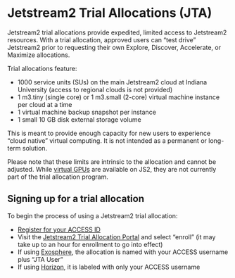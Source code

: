 # Jetstream2 Trial Allocations (JTA)

Jetstream2 trial allocations provide expedited, limited access to Jetstream2 resources. With a trial allocation, approved users can “test drive” Jetstream2 prior to requesting their own Explore, Discover, Accelerate, or Maximize allocations. 

Trial allocations feature:
- 1000 service units (SUs) on the main Jetstream2 cloud at Indiana University (access to regional clouds is not provided)
- 1 m3.tiny (single core) or 1 m3.small (2-core) virtual machine instance per cloud at a time
- 1 virtual machine backup snapshot per instance
- 1 small 10 GB disk external storage volume

This is meant to provide enough capacity for new users to experience “cloud native” virtual computing. It is not intended as a permanent or long-term solution.

Please note that these limits are intrinsic to the allocation and cannot be adjusted. While [virtual GPUs](https://docs.jetstream-cloud.org/general/vmsizes/#jetstream2-gpu) are available on JS2, they are not currently part of the trial allocation program.

## Signing up for a trial allocation
To begin the process of using a Jetstream2 trial allocation:
- [Register for your ACCESS ID](https://operations.access-ci.org/identity/new-user)
- Visit the [Jetstream2 Trial Allocation Portal](https://portal.jetstream-cloud.org) and select “enroll” (it may take up to an hour for enrollment to go into effect)
- If using [Exosphere](https://jetstream2.exosphere.app/exosphere/home), the allocation is named with your ACCESS username plus “JTA User”
- If using [Horizon](https://js2.jetstream-cloud.org/), it is labeled with only your ACCESS username
